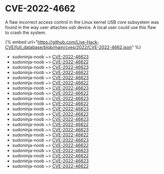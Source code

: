 # CVE-2022-4662

A flaw incorrect access control in the Linux kernel USB core subsystem was found in the way user attaches usb device. A local user could use this flaw to crash the system.

{% embed url="https://github.com/Live-Hack-CVE/full_database/blob/main/cves/2022/CVE-2022-4662.json" %}


* sudoninja-noob ~> [CVE-2022-46623](https://www.alice-snow.ru/2022/database/cve-2022-4662/cve-2022-46623-sudoninja-noob)
* sudoninja-noob ~> [CVE-2022-46622](https://www.alice-snow.ru/2022/database/cve-2022-4662/cve-2022-46622-sudoninja-noob)
* sudoninja-noob ~> [CVE-2022-46623](https://www.alice-snow.ru/2022/database/cve-2022-4662/cve-2022-46623-sudoninja-noob)
* sudoninja-noob ~> [CVE-2022-46622](https://www.alice-snow.ru/2022/database/cve-2022-4662/cve-2022-46622-sudoninja-noob)
* sudoninja-noob ~> [CVE-2022-46623](https://www.alice-snow.ru/2022/database/cve-2022-4662/cve-2022-46623-sudoninja-noob)
* sudoninja-noob ~> [CVE-2022-46622](https://www.alice-snow.ru/2022/database/cve-2022-4662/cve-2022-46622-sudoninja-noob)
* sudoninja-noob ~> [CVE-2022-46623](https://www.alice-snow.ru/2022/database/cve-2022-4662/cve-2022-46623-sudoninja-noob)
* sudoninja-noob ~> [CVE-2022-46622](https://www.alice-snow.ru/2022/database/cve-2022-4662/cve-2022-46622-sudoninja-noob)
* sudoninja-noob ~> [CVE-2022-46623](https://www.alice-snow.ru/2022/database/cve-2022-4662/cve-2022-46623-sudoninja-noob)
* sudoninja-noob ~> [CVE-2022-46622](https://www.alice-snow.ru/2022/database/cve-2022-4662/cve-2022-46622-sudoninja-noob)
* sudoninja-noob ~> [CVE-2022-46623](https://www.alice-snow.ru/2022/database/cve-2022-4662/cve-2022-46623-sudoninja-noob)
* sudoninja-noob ~> [CVE-2022-46622](https://www.alice-snow.ru/2022/database/cve-2022-4662/cve-2022-46622-sudoninja-noob)
* sudoninja-noob ~> [CVE-2022-46623](https://www.alice-snow.ru/2022/database/cve-2022-4662/cve-2022-46623-sudoninja-noob)
* sudoninja-noob ~> [CVE-2022-46622](https://www.alice-snow.ru/2022/database/cve-2022-4662/cve-2022-46622-sudoninja-noob)
* sudoninja-noob ~> [CVE-2022-46623](https://www.alice-snow.ru/2022/database/cve-2022-4662/cve-2022-46623-sudoninja-noob)
* sudoninja-noob ~> [CVE-2022-46622](https://www.alice-snow.ru/2022/database/cve-2022-4662/cve-2022-46622-sudoninja-noob)
* sudoninja-noob ~> [CVE-2022-46623](https://www.alice-snow.ru/2022/database/cve-2022-4662/cve-2022-46623-sudoninja-noob)
* sudoninja-noob ~> [CVE-2022-46622](https://www.alice-snow.ru/2022/database/cve-2022-4662/cve-2022-46622-sudoninja-noob)
* sudoninja-noob ~> [CVE-2022-46623](https://www.alice-snow.ru/2022/database/cve-2022-4662/cve-2022-46623-sudoninja-noob)
* sudoninja-noob ~> [CVE-2022-46622](https://www.alice-snow.ru/2022/database/cve-2022-4662/cve-2022-46622-sudoninja-noob)
* sudoninja-noob ~> [CVE-2022-46623](https://www.alice-snow.ru/2022/database/cve-2022-4662/cve-2022-46623-sudoninja-noob)
* sudoninja-noob ~> [CVE-2022-46622](https://www.alice-snow.ru/2022/database/cve-2022-4662/cve-2022-46622-sudoninja-noob)